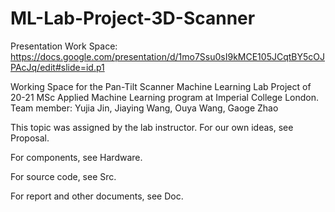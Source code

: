 # ML-Lab-Project-3D-Scanner
Presentation Work Space:
https://docs.google.com/presentation/d/1mo7Ssu0sI9kMCE105JCqtBY5cOJPAcJq/edit#slide=id.p1

Working Space for the Pan-Tilt Scanner Machine Learning Lab Project of 20-21 MSc Applied Machine Learning program at Imperial College London.
Team member: Yujia Jin, Jiaying Wang, Ouya Wang, Gaoge Zhao

This topic was assigned by the lab instructor. For our own ideas, see Proposal.

For components, see Hardware.

For source code, see Src.

For report and other documents, see Doc.
